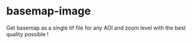 # basemap-image
Get basemap as a single tif file for any AOI and zoom level with the best quality possible !
